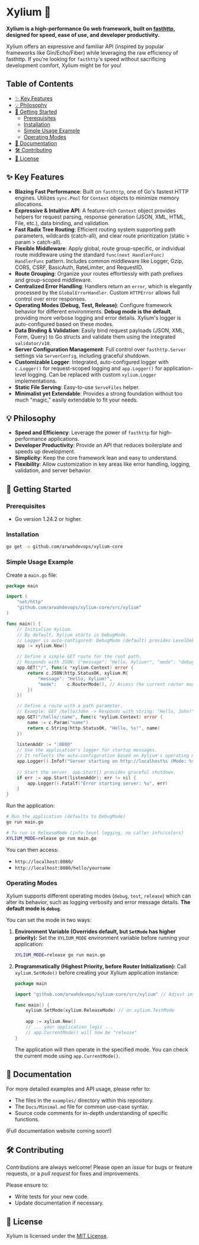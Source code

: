 # Xylium 🚀

**Xylium is a high-performance Go web framework, built on [fasthttp](https://github.com/valyala/fasthttp), designed for speed, ease of use, and developer productivity.**

Xylium offers an expressive and familiar API (inspired by popular frameworks like Gin/Echo/Fiber) while leveraging the raw efficiency of fasthttp. If you're looking for `fasthttp`'s speed without sacrificing development comfort, Xylium might be for you!

## Table of Contents

*   [✨ Key Features](#-key-features)
*   [💡 Philosophy](#-philosophy)
*   [🚀 Getting Started](#-getting-started)
    *   [Prerequisites](#prerequisites)
    *   [Installation](#installation)
    *   [Simple Usage Example](#simple-usage-example)
    *   [Operating Modes](#operating-modes)
*   [📖 Documentation](#-documentation)
*   [🛠️ Contributing](#️-contributing)
*   [📜 License](#-license)

## ✨ Key Features

*   **Blazing Fast Performance**: Built on `fasthttp`, one of Go's fastest HTTP engines. Utilizes `sync.Pool` for `Context` objects to minimize memory allocations.
*   **Expressive & Intuitive API**: A feature-rich `Context` object provides helpers for request parsing, response generation (JSON, XML, HTML, File, etc.), data binding, and validation.
*   **Fast Radix Tree Routing**: Efficient routing system supporting path parameters, wildcards (catch-all), and clear route prioritization (static > param > catch-all).
*   **Flexible Middleware**: Apply global, route group-specific, or individual route middleware using the standard `func(next HandlerFunc) HandlerFunc` pattern. Includes common middleware like Logger, Gzip, CORS, CSRF, BasicAuth, RateLimiter, and RequestID.
*   **Route Grouping**: Organize your routes effortlessly with path prefixes and group-scoped middleware.
*   **Centralized Error Handling**: Handlers return an `error`, which is elegantly processed by the `GlobalErrorHandler`. Custom `HTTPError` allows full control over error responses.
*   **Operating Modes (Debug, Test, Release)**: Configure framework behavior for different environments. **Debug mode is the default**, providing more verbose logging and error details. Xylium's logger is auto-configured based on these modes.
*   **Data Binding & Validation**: Easily bind request payloads (JSON, XML, Form, Query) to Go structs and validate them using the integrated `validator/v10`.
*   **Server Configuration Management**: Full control over `fasthttp.Server` settings via `ServerConfig`, including graceful shutdown.
*   **Customizable Logger**: Integrated, auto-configured logger with `c.Logger()` for request-scoped logging and `app.Logger()` for application-level logging. Can be replaced with custom `xylium.Logger` implementations.
*   **Static File Serving**: Easy-to-use `ServeFiles` helper.
*   **Minimalist yet Extendable**: Provides a strong foundation without too much "magic," easily extendable to fit your needs.

## 💡 Philosophy

*   **Speed and Efficiency**: Leverage the power of `fasthttp` for high-performance applications.
*   **Developer Productivity**: Provide an API that reduces boilerplate and speeds up development.
*   **Simplicity**: Keep the core framework lean and easy to understand.
*   **Flexibility**: Allow customization in key areas like error handling, logging, validation, and server behavior.

## 🚀 Getting Started

### Prerequisites

*   Go version 1.24.2 or higher.

### Installation

```bash
go get -u github.com/arwahdevops/xylium-core
```

### Simple Usage Example

Create a `main.go` file:

```go
package main

import (
	"net/http"
	"github.com/arwahdevops/xylium-core/src/xylium"
)

func main() {
	// Initialize Xylium.
	// By default, Xylium starts in DebugMode.
	// Logger is auto-configured: DebugMode (default) provides LevelDebug, caller info, and colors (if TTY).
	app := xylium.New()

	// Define a simple GET route for the root path.
	// Responds with JSON: {"message": "Hello, Xylium!", "mode": "debug"}
	app.GET("/", func(c *xylium.Context) error {
		return c.JSON(http.StatusOK, xylium.M{
			"message": "Hello, Xylium!",
			"mode":    c.RouterMode(), // Access the current router mode
		})
	})

	// Define a route with a path parameter.
	// Example: GET /hello/John -> Responds with string: "Hello, John!"
	app.GET("/hello/:name", func(c *xylium.Context) error {
		name := c.Param("name")
		return c.String(http.StatusOK, "Hello, %s!", name)
	})
	
	listenAddr := ":8080"
	// Use the application's logger for startup messages.
	// It reflects the auto-configuration based on Xylium's operating mode.
	app.Logger().Infof("Server starting on http://localhost%s (Mode: %s)", listenAddr, app.CurrentMode())
	
	// Start the server. app.Start() provides graceful shutdown.
	if err := app.Start(listenAddr); err != nil {
		app.Logger().Fatalf("Error starting server: %v", err)
	}
}
```

Run the application:

```bash
# Run the application (defaults to DebugMode)
go run main.go

# To run in ReleaseMode (info-level logging, no caller info/colors)
XYLIUM_MODE=release go run main.go
```

You can then access:
*   `http://localhost:8080/`
*   `http://localhost:8080/hello/yourname`

### Operating Modes

Xylium supports different operating modes (`debug`, `test`, `release`) which can alter its behavior, such as logging verbosity and error message details. **The default mode is `debug`**.

You can set the mode in two ways:

1.  **Environment Variable (Overrides default, but `SetMode` has higher priority):**
    Set the `XYLIUM_MODE` environment variable before running your application:
    ```bash
    XYLIUM_MODE=release go run main.go
    ```
2.  **Programmatically (Highest Priority, before Router Initialization):**
    Call `xylium.SetMode()` before creating your Xylium application instance:
    ```go
    package main

    import "github.com/arwahdevops/xylium-core/src/xylium" // Adjust import path

    func main() {
        xylium.SetMode(xylium.ReleaseMode) // or xylium.TestMode
        
        app := xylium.New() 
        // ... your application logic ...
        // app.CurrentMode() will now be "release"
    }
    ```
    The application will then operate in the specified mode. You can check the current mode using `app.CurrentMode()`.

## 📖 Documentation

For more detailed examples and API usage, please refer to:
*   The files in the `examples/` directory within this repository.
*   The `Docs/Minimal.md` file for common use-case syntax.
*   Source code comments for in-depth understanding of specific functions.

(Full documentation website coming soon!)

## 🛠️ Contributing

Contributions are always welcome! Please open an *issue* for bugs or feature requests, or a *pull request* for fixes and improvements.

Please ensure to:
*   Write tests for your new code.
*   Update documentation if necessary.

## 📜 License

Xylium is licensed under the [MIT License](LICENSE).
